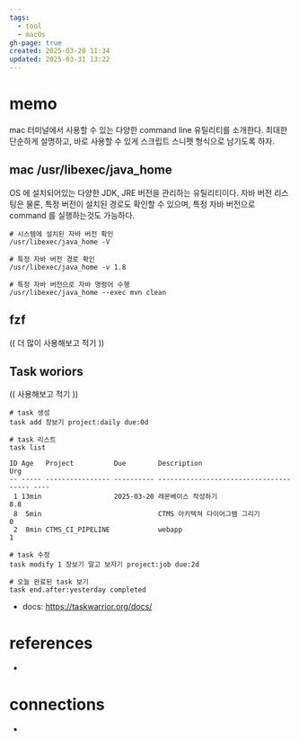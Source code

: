 ```yaml
---
tags:
  - tool
  - macOs
gh-page: true
created: 2025-03-20 11:34
updated: 2025-03-31 13:22
---
```

# memo
mac 터미널에서 사용할 수 있는 다양한 command line 유틸리티를 소개한다. 최대한 단순하게 설명하고, 바로 사용할 수 있게 스크립트 스니펫 형식으로 남기도록 하자.
## mac /usr/libexec/java_home
OS 에 설치되어있는 다양한 JDK, JRE 버전을 관리하는 유틸리티이다. 자바 버전 리스팅은 물론, 특정 버전이 설치된 경로도 확인할 수 있으며, 특정 자바 버전으로 command 를 실행하는것도 가능하다.
```
# 시스템에 설치된 자바 버전 확인
/usr/libexec/java_home -V

# 특정 자바 버전 경로 확인
/usr/libexec/java_home -v 1.8

# 특정 자바 버전으로 자바 명령어 수행
/usr/libexec/java_home --exec mvn clean
```

## fzf 
(( 더 많이 사용해보고 적기 ))

## Task woriors
(( 사용해보고 적기 ))
```
# task 생성
task add 장보기 project:daily due:0d

# task 리스트
task list

ID Age   Project          Due        Description                            Urg
-- ----- ---------------- ---------- -------------------------------------- ----
 1 13min                  2025-03-20 레몬베이스 작성하기                     8.8
 8  5min                             CTMS 아키텍쳐 다이어그램 그리기           0
 2  8min CTMS_CI_PIPELINE            webapp                                    1

# task 수정
task modify 1 장보기 말고 보자기 project:job due:2d

# 오늘 완료된 task 보기
task end.after:yesterday completed
```
- docs: https://taskwarrior.org/docs/
# references
- 
# connections
- 